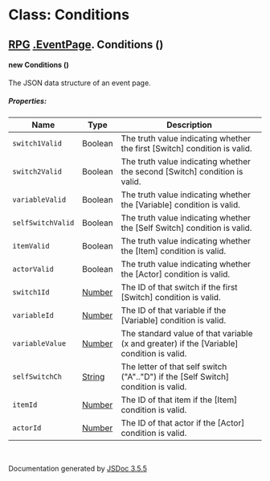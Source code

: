 # Class: Conditions

## [RPG](RPG.md) [.EventPage](RPG.EventPage.md).  Conditions ()

#### new Conditions ()

The JSON data structure of an event page.

##### Properties:

| Name | Type | Description |
| --- | --- | --- |
| `switch1Valid` | Boolean | The truth value indicating whether the first [Switch] condition is valid. |
| `switch2Valid` | Boolean | The truth value indicating whether the second [Switch] condition is valid. |
| `variableValid` | Boolean | The truth value indicating whether the [Variable] condition is valid. |
| `selfSwitchValid` | Boolean | The truth value indicating whether the [Self Switch] condition is valid. |
| `itemValid` | Boolean | The truth value indicating whether the [Item] condition is valid. |
| `actorValid` | Boolean | The truth value indicating whether the [Actor] condition is valid. |
| `switch1Id` | [Number](Number.md) | The ID of that switch if the first [Switch] condition is valid. |
| `variableId` | [Number](Number.md) | The ID of that variable if the [Variable] condition is valid. |
| `variableValue` | [Number](Number.md) | The standard value of that variable (x and greater) if the [Variable] condition is valid. |
| `selfSwitchCh` | [String](String.md) | The letter of that self switch ("A".."D") if the [Self Switch] condition is valid. |
| `itemId` | [Number](Number.md) | The ID of that item if the [Item] condition is valid. |
| `actorId` | [Number](Number.md) | The ID of that actor if the [Actor] condition is valid. |

<dl>
</dl>
 <br>

  Documentation generated by [JSDoc 3.5.5](https://github.com/jsdoc3/jsdoc)

